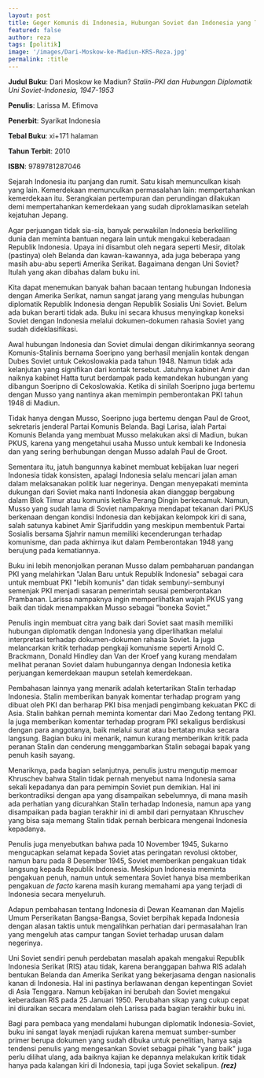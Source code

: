 ```yaml
---
layout: post
title: Geger Komunis di Indonesia, Hubungan Soviet dan Indonesia yang Tak Terungkap
featured: false
author: reza
tags: [politik]
image: '/images/Dari-Moskow-ke-Madiun-KRS-Reza.jpg'
permalink: :title
---
```


**Judul Buku**: Dari Moskow ke Madiun? _Stalin-PKI dan Hubungan Diplomatik Uni Soviet-Indonesia, 1947-1953_

**Penulis**: Larissa M. Efimova

**Penerbit**: Syarikat Indonesia

**Tebal Buku**: xi+171 halaman

**Tahun Terbit**: 2010

**ISBN**: 9789781287046

Sejarah Indonesia itu panjang dan rumit. Satu kisah memunculkan kisah yang lain. Kemerdekaan memunculkan permasalahan lain: mempertahankan kemerdekaan itu. Serangkaian pertempuran dan perundingan dilakukan demi mempertahankan kemerdekaan yang sudah diproklamasikan setelah kejatuhan Jepang.

Agar perjuangan tidak sia-sia, banyak perwakilan Indonesia berkeliling dunia dan meminta bantuan negara lain untuk mengakui keberadaan Republik Indonesia. Upaya ini disambut oleh negara seperti Mesir, ditolak (pastinya) oleh Belanda dan kawan-kawannya, ada juga beberapa yang masih abu-abu seperti Amerika Serikat. Bagaimana dengan Uni Soviet? Itulah yang akan dibahas dalam buku ini.

Kita dapat menemukan banyak bahan bacaan tentang hubungan Indonesia dengan Amerika Serikat, namun sangat jarang yang mengulas hubungan diplomatik Republik Indonesia dengan Republik Sosialis Uni Soviet. Belum ada bukan berarti tidak ada. Buku ini secara khusus menyingkap koneksi Soviet dengan Indonesia melalui dokumen-dokumen rahasia Soviet yang sudah dideklasifikasi.

Awal hubungan Indonesia dan Soviet dimulai dengan dikirimkannya seorang Komunis-Stalinis bernama Soeripno yang berhasil menjalin kontak dengan Dubes Soviet untuk Cekoslowakia pada tahun 1948. Namun tidak ada kelanjutan yang signifikan dari kontak tersebut. Jatuhnya kabinet Amir dan naiknya kabinet Hatta turut berdampak pada kemandekan hubungan yang dibangun Soeripno di Cekoslowakia. Ketika di sinilah Soeripno juga bertemu dengan Musso yang nantinya akan memimpin pemberontakan PKI tahun 1948 di Madiun.

Tidak hanya dengan Musso, Soeripno juga bertemu dengan Paul de Groot, sekretaris jenderal Partai Komunis Belanda. Bagi Larisa, ialah Partai Komunis Belanda yang membuat Musso melakukan aksi di Madiun, bukan PKUS, karena yang mengetahui usaha Musso untuk kembali ke Indonesia dan yang sering berhubungan dengan Musso adalah Paul de Groot.

Sementara itu, jatuh bangunnya kabinet membuat kebijakan luar negeri Indonesia tidak konsisten, apalagi Indonesia selalu mencari jalan aman dalam melaksanakan politik luar negerinya. Dengan menyepakati meminta dukungan dari Soviet maka nanti Indonesia akan dianggap bergabung dalam Blok Timur atau komunis ketika Perang Dingin berkecamuk. Namun, Musso yang sudah lama di Soviet nampaknya mendapat tekanan dari PKUS berkenaan dengan kondisi Indonesia dan kebijakan kelompok kiri di sana, salah satunya kabinet Amir Sjarifuddin yang meskipun membentuk Partai Sosialis bersama Sjahrir namun memiliki kecenderungan terhadap komunisme, dan pada akhirnya ikut dalam Pemberontakan 1948 yang berujung pada kematiannya.

Buku ini lebih menonjolkan peranan Musso dalam pembaharuan pandangan PKI yang melahirkan "Jalan Baru untuk Republik Indonesia" sebagai cara untuk membuat PKI "lebih komunis" dan tidak sembunyi-sembunyi semenjak PKI menjadi sasaran pemerintah seusai pemberontakan Prambanan. Larissa nampaknya ingin memperlihatkan wajah PKUS yang baik dan tidak menampakkan Musso sebagai "boneka Soviet."

Penulis ingin membuat citra yang baik dari Soviet saat masih memiliki hubungan diplomatik dengan Indonesia yang diperlihatkan melalui interpretasi terhadap dokumen-dokumen rahasia Soviet. Ia juga melancarkan kritik terhadap pengkaji komunisme seperti Arnold C. Brackmann, Donald Hindley dan Van der Kroef yang kurang mendalam melihat peranan Soviet dalam hubungannya dengan Indonesia ketika perjuangan kemerdekaan maupun setelah kemerdekaan.

Pembahasan lainnya yang menarik adalah ketertarikan Stalin terhadap Indonesia. Stalin memberikan banyak komentar terhadap program yang dibuat oleh PKI dan berharap PKI bisa menjadi pengimbang kekuatan PKC di Asia. Stalin bahkan pernah meminta komentar dari Mao Zedong tentang PKI. Ia juga memberikan komentar terhadap program PKI sekaligus berdiskusi dengan para anggotanya, baik melalui surat atau bertatap muka secara langsung. Bagian buku ini menarik, namun kurang memberikan kritik pada peranan Stalin dan cenderung menggambarkan Stalin sebagai bapak yang penuh kasih sayang.

Menariknya, pada bagian selanjutnya, penulis justru mengutip memoar Khruschev bahwa Stalin tidak pernah menyebut nama Indonesia sama sekali kepadanya dan para pemimpin Soviet pun demikian. Hal ini berkontradiksi dengan apa yang disampaikan sebelumnya, di mana masih ada perhatian yang dicurahkan Stalin terhadap Indonesia, namun apa yang disampaikan pada bagian terakhir ini di ambil dari pernyataan Khruschev yang bisa saja memang Stalin tidak pernah berbicara mengenai Indonesia kepadanya.

Penulis juga menyebutkan bahwa pada 10 November 1945, Sukarno mengucapkan selamat kepada Soviet atas peringatan revolusi oktober, namun baru pada 8 Desember 1945, Soviet memberikan pengakuan tidak langsung kepada Republik Indonesia. Meskipun Indonesia meminta pengakuan penuh, namun untuk sementara Soviet hanya bisa memberikan pengakuan _de facto_ karena masih kurang memahami apa yang terjadi di Indonesia secara menyeluruh.

Adapun pembahasan tentang Indonesia di Dewan Keamanan dan Majelis Umum Perserikatan Bangsa-Bangsa, Soviet berpihak kepada Indonesia dengan alasan taktis untuk mengalihkan perhatian dari permasalahan Iran yang mengeluh atas campur tangan Soviet terhadap urusan dalam negerinya.

Uni Soviet sendiri penuh perdebatan masalah apakah mengakui Republik Indonesia Serikat (RIS) atau tidak, karena beranggapan bahwa RIS adalah bentukan Belanda dan Amerika Serikat yang bekerjasama dengan nasionalis kanan di Indonesia. Hal ini pastinya berlawanan dengan kepentingan Soviet di Asia Tenggara. Namun kebijakan ini berubah dan Soviet mengakui keberadaan RIS pada 25 Januari 1950. Perubahan sikap yang cukup cepat ini diuraikan secara mendalam oleh Larissa pada bagian terakhir buku ini.

Bagi para pembaca yang mendalami hubungan diplomatik Indonesia-Soviet, buku ini sangat layak menjadi rujukan karena memuat sumber-sumber primer berupa dokumen yang sudah dibuka untuk penelitian, hanya saja tendensi penulis yang mengesankan Soviet sebagai pihak "yang baik" juga perlu dilihat ulang, ada baiknya kajian ke depannya melakukan kritik tidak hanya pada kalangan kiri di Indonesia, tapi juga Soviet sekalipun. **_(rez)_**
